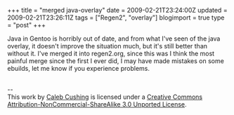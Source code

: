 +++
title = "merged java-overlay"
date = 2009-02-21T23:24:00Z
updated = 2009-02-21T23:26:11Z
tags = ["Regen2", "overlay"]
blogimport = true 
type = "post"
+++

Java in Gentoo is horribly out of date, and from what I've seen of the java overlay, it doesn't improve the situation much, but it's still better than without it. I've merged it into regen2.org, since this was I think the most painful merge since the first I ever did, I may have made mistakes on some ebuilds, let me know if you experience problems.<div class="blogger-post-footer"><br />--<br />
This <span xmlns:dc="http://purl.org/dc/elements/1.1/" href="http://purl.org/dc/dcmitype/Text" rel="dc:type">work</span> by <a xmlns:cc="http://creativecommons.org/ns#" href="http://www.xenoterracide.com" property="cc:attributionName" rel="cc:attributionURL">Caleb Cushing</a> is licensed under a <a rel="license" href="http://creativecommons.org/licenses/by-nc-sa/3.0/">Creative Commons Attribution-NonCommercial-ShareAlike 3.0 Unported License</a>.</div>
